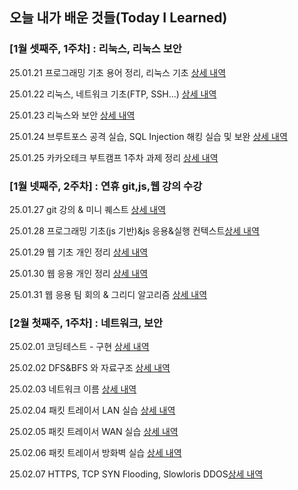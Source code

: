 ## 오늘 내가 배운 것들(Today I Learned)

### [1월 셋째주, 1주차] : 리눅스, 리눅스 보안

25.01.21 프로그래밍 기초 용어 정리, 리눅스 기초 [상세 내역](https://github.com/yubin425/TIL/blob/main/Daily/2025-01/2025-01-21.md)

25.01.22 리눅스, 네트워크 기초(FTP, SSH...) [상세 내역](https://github.com/yubin425/TIL/blob/main/Daily/2025-01/2025-01-22.md)

25.01.23 리눅스와 보안 [상세 내역](https://github.com/yubin425/TIL/blob/main/Daily/2025-01/2025-01-23.md)

25.01.24 브루트포스 공격 실습, SQL Injection 해킹 실습 및 보완 [상세 내역](https://github.com/yubin425/TIL/blob/main/Daily/2025-01/2025-01-24.md)

25.01.25 카카오테크 부트캠프 1주차 과제 정리 [상세 내역](https://github.com/yubin425/TIL/blob/main/Daily/2025-01/2025-01-25(1%EC%A3%BC%EC%B0%A8%20%EA%B3%BC%EC%A0%9C).md)


### [1월 넷째주, 2주차] : 연휴 git,js,웹 강의 수강

25.01.27 git 강의 & 미니 퀘스트 [상세 내역](https://github.com/yubin425/TIL/blob/main/Daily/2025-01/2025-01-27.md)

25.01.28 프로그래밍 기초(js 기반)&js 응용&실행 컨텍스트[상세 내역](https://github.com/yubin425/TIL/blob/2a6fd40757ae129c1ee256114427296442defdca/Daily/2025-01/2025-01-28.md)

25.01.29 웹 기초 개인 정리 [상세 내역](https://github.com/yubin425/TIL/blob/2a6fd40757ae129c1ee256114427296442defdca/Daily/2025-01/2025-01-29.md)

25.01.30 웹 응용 개인 정리 [상세 내역](https://github.com/yubin425/TIL/blob/2a6fd40757ae129c1ee256114427296442defdca/Daily/2025-01/2025-01-30.md)

25.01.31 웹 응용 팀 회의 & 그리디 알고리즘 [상세 내역](https://github.com/yubin425/TIL/blob/2a6fd40757ae129c1ee256114427296442defdca/Daily/2025-01/2025-01-31.md)

### [2월 첫째주, 1주차] : 네트워크, 보안

25.02.01 코딩테스트 - 구현 [상세 내역](https://github.com/yubin425/TIL/blob/2a6fd40757ae129c1ee256114427296442defdca/Daily/2025-02/2025-02-01.md)

25.02.02 DFS&BFS 와 자료구조 [상세 내역](https://github.com/yubin425/TIL/blob/2a6fd40757ae129c1ee256114427296442defdca/Daily/2025-02/2025-02-02.md)

25.02.03 네트워크 이름 [상세 내역](https://github.com/yubin425/TIL/blob/70643b58ce9efe1bce0e7dfe4ca21c65f8bc7df7/Daily/2025-02/2025-02-03.md)

25.02.04 패킷 트레이서 LAN 실습  [상세 내역](https://github.com/yubin425/TIL/blob/128d1c62d64ddae55419ee3ae8448bd961141272/Daily/2025-02/2025-02-04.md)

25.02.05 패킷 트레이서 WAN 실습  [상세 내역](https://github.com/yubin425/TIL/blob/a5234872113f345016b1000f6caae7f90df9d3df/Daily/2025-02/2025-02-05.md)

25.02.06 패킷 트레이서 방화벽 실습  [상세 내역](https://github.com/yubin425/TIL/blob/40c60aa8aeb32e414c4e5f790a3307db2eb76508/Daily/2025-02/2025-02-06.md)

25.02.07 HTTPS, TCP SYN Flooding, Slowloris DDOS[상세 내역](https://github.com/yubin425/TIL/blob/main/Daily/2025-02/2025-02-07.md)